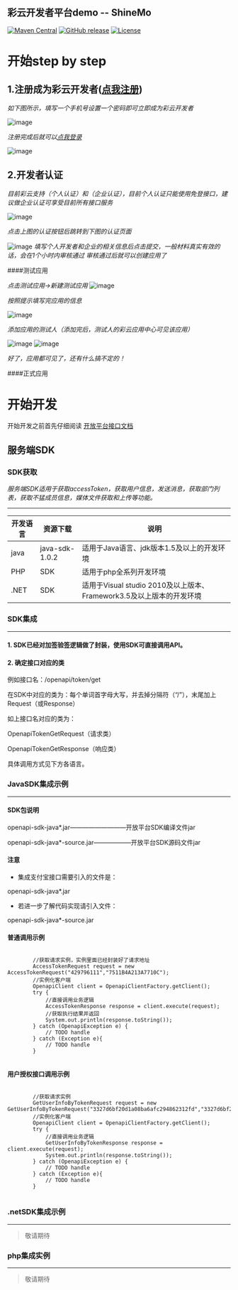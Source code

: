 
## 彩云开发者平台demo -- ShineMo
[![Maven Central](https://img.shields.io/badge/maven--center-stable--version-green.svg)]()
[![GitHub release](https://img.shields.io/badge/release-download-orange.svg)](https://github.com/jituancaiyun/openapi-demo)
[![License](https://img.shields.io/badge/license-Apache%202-4EB1BA.svg)](https://www.apache.org/licenses/LICENSE-2.0.html)
# 开始step by step

## 1.注册成为彩云开发者([点我注册](https://open.jituancaiyun.com/developer/register.html))

_如下图所示，填写一个手机号设置一个密码即可立即成为彩云开发者_

![image](http://7xnmmr.com1.z0.glb.clouddn.com/Snip20160630_7.png)

_注册完成后就可以[点我登录](https://open.jituancaiyun.com)_

![image](http://7xnmmr.com1.z0.glb.clouddn.com/Snip20160630_14.png)

## 2.开发者认证

_目前彩云支持（个人认证）和（企业认证），目前个人认证只能使用免登接口，建议做企业认证可享受目前所有接口服务_

![image](http://7xnmmr.com1.z0.glb.clouddn.com/Snip20160630_11.png)


_点击上图的认证按钮后跳转到下图的认证页面_

![image](http://7xnmmr.com1.z0.glb.clouddn.com/Snip20160630_13.png)
_填写个人开发者和企业的相关信息后点击提交，一般材料真实有效的话，会在1个小时内审核通过_
_审核通过后就可以创建应用了_

####测试应用

_点击测试应用->新建测试应用_
![image](http://7xnmmr.com1.z0.glb.clouddn.com/Snip20160630_15.png)

_按照提示填写完应用的信息_

![image](http://7xnmmr.com1.z0.glb.clouddn.com/Snip20160630_16.png)

_添加应用的测试人（添加完后，测试人的彩云应用中心可见该应用）_

![image](http://7xnmmr.com1.z0.glb.clouddn.com/Snip20160630_17.png)
![image](http://7xnmmr.com1.z0.glb.clouddn.com/Snip20160630_18.png)

_好了，应用都可见了，还有什么搞不定的！_

####正式应用


# 开始开发

开始开发之前首先仔细阅读 [开放平台接口文档](http://uban360.github.io/)

## 服务端SDK

### SDK获取

_服务端SDK适用于获取accessToken，获取用户信息，发送消息，获取部门列表，获取不猛成员信息，媒体文件获取和上传等功能。_

***

| 开发语言  | 资源下载 | 说明 |
| --------- | ------- | ----- |
| java  | java-sdk-1.0.2 | 适用于Java语言、jdk版本1.5及以上的开发环境 |
| PHP  | SDK | 适用于php全系列开发环境 |
| .NET  | SDK | 适用于Visual studio 2010及以上版本、Framework3.5及以上版本的开发环境 |



### SDK集成

***

#### 1. SDK已经对加签验签逻辑做了封装，使用SDK可直接调用API。
#### 2. 确定接口对应的类

例如接口名：/openapi/token/get

在SDK中对应的类为：每个单词首字母大写，并去掉分隔符（“/”），末尾加上Request（或Response）

如上接口名对应的类为：

OpenapiTokenGetRequest（请求类）

OpenapiTokenGetResponse（响应类）

具体调用方式见下方各语言。

### JavaSDK集成示例

***

#### SDK包说明

openapi-sdk-java*.jar—————————开放平台SDK编译文件jar

openapi-sdk-java*-source.jar——————开放平台SDK源码文件jar

####  注意

* 集成支付宝接口需要引入的文件是：

openapi-sdk-java*.jar

* 若进一步了解代码实现请引入文件：

openapi-sdk-java*-source.jar
#### 普通调用示例

```

		//获取请求实例，实例里面已经封装好了请求地址
		AccessTokenRequest request = new AccessTokenRequest("429796111","7511B4A213A7710C");
		//实例化客户端
        OpenapiClient client = OpenapiClientFactory.getClient();
        try {
        	//直接调用业务逻辑
            AccessTokenResponse response = client.execute(request);
            //获取执行结果并返回
            System.out.println(response.toString());
        } catch (OpenapiException e) {
            // TODO handle
        } catch (Exception e){
            // TODO handle
        }
        

```

#### 用户授权接口调用示例

```

		//获取请求实例
		GetUserInfoByTokenRequest request = new GetUserInfoByTokenRequest("3327d6bf20d1a08ba6afc294862312fd","3327d6bf20d1a08ba6afc294862312fd");
		//实例化客户端
        OpenapiClient client = OpenapiClientFactory.getClient();
        try {
        	//直接调用业务逻辑
            GetUserInfoByTokenResponse response = client.execute(request);
            System.out.println(response.toString());
        } catch (OpenapiException e) {
            // TODO handle
        } catch (Exception e){
            // TODO handle
        }


````

### .netSDK集成示例


***

> 敬请期待

### php集成实例

***

> 敬请期待
